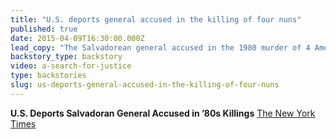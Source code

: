 ```yaml
---
title: "U.S. deports general accused in the killing of four nuns"
published: true
date: 2015-04-09T16:30:00.000Z
lead_copy: "The Salvadorean general accused in the 1980 murder of 4 American nuns has been deported after a long legal battle. This is how we got to this point. "
backstory_type: backstory
video: a-search-for-justice
type: backstories
slug: us-deports-general-accused-in-the-killing-of-four-nuns
---
```


**U.S. Deports Salvadoran General Accused in ’80s Killings**
[The New York Times](http://www.nytimes.com/2015/04/09/us/us-deports-salvadoran-general-accused-in-80s-killings.html?mabReward=A5&action=click&pgtype=Homepage&region=CColumn&module=Recommendation&src=rechp&WT.nav=RecEngine&_r=0)

